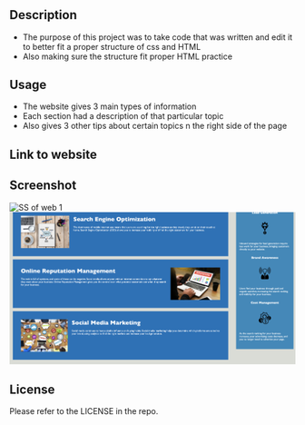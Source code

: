 # <Prework-Study-Guide>

## Description

- The purpose of this project was to take code that was written and edit it to better fit a proper structure of css and HTML
- Also making sure the structure fit proper HTML practice


## Usage

- The website gives 3 main types of information  
- Each section had a description of that particular topic
- Also gives 3 other tips about certain topics n the right side of the page

## Link to website 



## Screenshot

![SS of web 1](/assets/css/images/screenshot%20of%20web%201.png)
![SS of web 2](/assets/css/images/screenshot%20of%20web%202.png)

## License

Please refer to the LICENSE in the repo.
